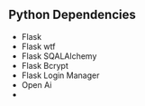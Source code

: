 ## Python Dependencies

- Flask
- Flask wtf
- Flask SQALAlchemy
- Flask Bcrypt
- Flask Login Manager
- Open Ai
- 